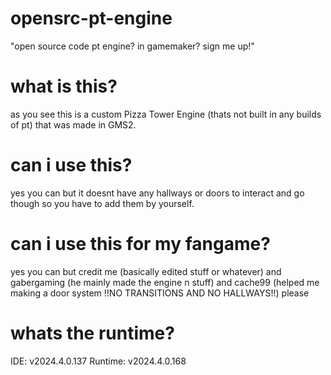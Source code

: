 # opensrc-pt-engine
"open source code pt engine? in gamemaker? sign me up!"
# what is this?
as you see this is a custom Pizza Tower Engine (thats not built in any builds of pt) that was made in GMS2. 
# can i use this?
yes you can but it doesnt have any hallways or doors to interact and go though so you have to add them by yourself.
# can i use this for my fangame?
yes you can but credit me (basically edited stuff or whatever) and gabergaming (he mainly made the engine n stuff) and cache99 (helped me making a door system !!NO TRANSITIONS AND NO HALLWAYS!!) please
# whats the runtime?
IDE: v2024.4.0.137 Runtime: v2024.4.0.168
